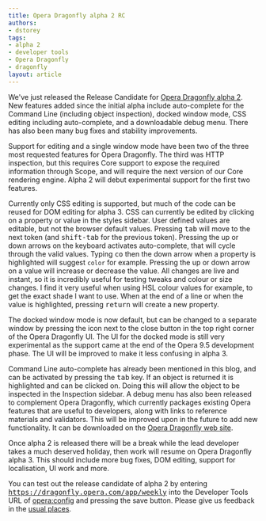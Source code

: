 ```yaml
---
title: Opera Dragonfly alpha 2 RC
authors:
- dstorey
tags:
- alpha 2
- developer tools
- Opera Dragonfly
- dragonfly
layout: article
---
```

<p>We&#39;ve just released the Release Candidate for <a href="http://www.opera.com/products/dragonfly">Opera Dragonfly alpha 2</a>.  New features added since the initial alpha include auto-complete for the Command Line (including object inspection), docked window mode, CSS editing including auto-complete, and a downloadable debug menu. There has also been many bug fixes and stability improvements.</p>

<p>Support for editing and a single window mode have been two of the three most requested features for Opera Dragonfly.  The third was HTTP inspection, but this requires Core support to expose the required information through Scope, and will require the next version of our Core rendering engine.  Alpha 2 will debut experimental support for the first two features.</p>

<p>Currently only CSS editing is supported, but much of the code can be reused for DOM editing for alpha 3.  CSS can currently be edited by clicking on a property or value in the styles sidebar.  User defined values are editable, but not the browser default values.  Pressing <kbd>tab</kbd> will move to the next token (and <kbd>shift-tab</kbd> for the previous token).  Pressing the up or down arrows on the keyboard activates auto-complete, that will cycle through the valid values.  Typing <kbd>co</kbd> then the down arrow when a property is highlighted will suggest <code>color</code> for example.  Pressing the up or down arrow on a value will increase or decrease the value.  All changes are live and instant, so it is incredibly useful for testing tweaks and colour or size changes.  I find it very useful when using HSL colour values for example, to get the exact shade I want to use.  When at the end of a line or when the value is highlighted, pressing <kbd>return</kbd> will create a new property.</p>

<p>The docked window mode is now default, but can be changed to a separate window by pressing the icon next to the close button in the top right corner of the Opera Dragonfly UI.  The UI for the docked mode is still very experimental as the support came at the end of the Opera 9.5 development phase.  The UI will be improved to make it less confusing in alpha 3.</p>

<p>Command Line auto-complete has already been mentioned in this blog, and can be activated by pressing the <kbd>tab</kbd> key.  If an object is returned it is highlighted and can be clicked on.  Doing this will allow the object to be inspected in the Inspection sidebar.  A debug menu has also been released to complement Opera Dragonfly, which currently packages existing Opera features that are useful to developers, along with links to reference materials and validators.  This will be improved upon in the future to add new functionality.  It can be downloaded on the <a href="http://www.opera.com/products/dragonfly">Opera Dragonfly web site</a>. </p>

<p>Once alpha 2 is released there will be a break while the lead developer takes a much deserved holiday, then work will resume on Opera Dragonfly alpha 3.  This should include more bug fixes, DOM editing, support for localisation, UI work and more.</p>

<p>You can test out the release candidate of alpha 2 by entering <kbd><a href="https://dragonfly.opera.com/app/weekly" target="_blank">https://dragonfly.opera.com/app/weekly</a></kbd> into the Developer Tools URL of <a href="opera:config#DeveloperTools">opera:config</a> and pressing the save button. Please give us feedback in the <a href="http://www.opera.com/products/dragonfly/feedback/">usual places</a>.  </p>
